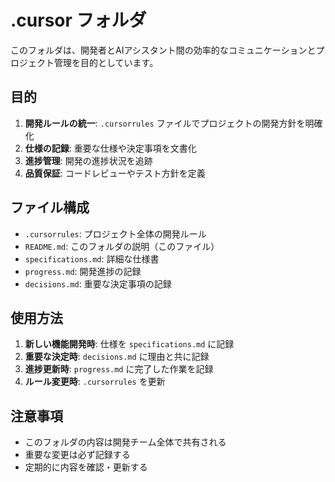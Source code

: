 # .cursor フォルダ

このフォルダは、開発者とAIアシスタント間の効率的なコミュニケーションとプロジェクト管理を目的としています。

## 目的

1. **開発ルールの統一**: `.cursorrules` ファイルでプロジェクトの開発方針を明確化
2. **仕様の記録**: 重要な仕様や決定事項を文書化
3. **進捗管理**: 開発の進捗状況を追跡
4. **品質保証**: コードレビューやテスト方針を定義

## ファイル構成

- `.cursorrules`: プロジェクト全体の開発ルール
- `README.md`: このフォルダの説明（このファイル）
- `specifications.md`: 詳細な仕様書
- `progress.md`: 開発進捗の記録
- `decisions.md`: 重要な決定事項の記録

## 使用方法

1. **新しい機能開発時**: 仕様を `specifications.md` に記録
2. **重要な決定時**: `decisions.md` に理由と共に記録
3. **進捗更新時**: `progress.md` に完了した作業を記録
4. **ルール変更時**: `.cursorrules` を更新

## 注意事項

- このフォルダの内容は開発チーム全体で共有される
- 重要な変更は必ず記録する
- 定期的に内容を確認・更新する 